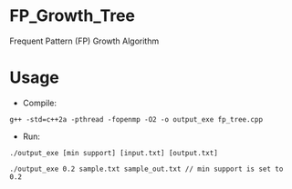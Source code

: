 # FP_Growth_Tree
Frequent Pattern (FP) Growth Algorithm


# Usage

- Compile: 

`g++ -std=c++2a -pthread -fopenmp -O2 -o output_exe fp_tree.cpp`

- Run: 

`./output_exe [min support] [input.txt] [output.txt]`

`./output_exe 0.2 sample.txt sample_out.txt // min support is set to 0.2`


